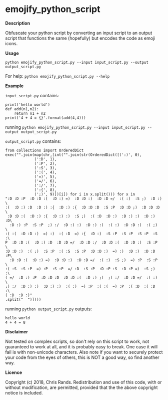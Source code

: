 # emojify_python_script

**Description**

Obfuscate your python script by converting an input script to an output script that functions the same (hopefully) but encodes the code as emoji icons.

**Usage**

`python emojify_python_script.py --input input_script.py --output output_script.py`

For help:
`python emojify_python_script.py --help`

**Example**

`input_script.py` contains:

    print('hello world')
    def add(n1,n2):
        return n1 + n2
    print('4 + 4 = {}'.format(add(4,4)))

running `python emojify_python_script.py --input input_script.py --output output_script.py`

`output_script.py` contains:

    from collections import OrderedDict
    exec("".join(map(chr,[int("".join(str(OrderedDict([(':)', 0),
                 (':D', 1),
                 (':P', 2),
                 (':S', 3),
                 (':(', 4),
                 ('=)', 5),
                 ('=/', 6),
                 (':/', 7),
                 (':{', 8),
                 (';)', 9)])[i]) for i in x.split())) for x in
    ":D :D :P  :D :D :(  :D :) =)  :D :D :)  :D :D =/  :( :)  :S ;)  :D :) \
    :(  :D :) :D  :D :) :{  :D :) :{  :D :D :D  :S :P  :D :D ;)  :D :D :D \
     :D :D :(  :D :) :{  :D :) :)  :S ;)  :( :D  :D :)  :D :) :)  :D :) :D\
      :D :) :P  :S :P  ;) :/  :D :) :)  :D :) :)  :( :)  :D :D :)  :( ;)  \
    :( :(  :D :D :)  =) :)  :( :D  =) :{  :D :)  :S :P  :S :P  :S :P  :S :\
    P  :D :D :(  :D :) :D  :D :D =/  :D :D :/  :D :D :(  :D :D :)  :S :P  \
    :D :D :)  :( ;)  :S :P  :( :S  :S :P  :D :D :)  =) :)  :D :)  :D :D :P\
      :D :D :(  :D :) =)  :D :D :)  :D :D =/  :( :)  :S ;)  =) :P  :S :P  \
    :( :S  :S :P  =) :P  :S :P  =/ :D  :S :P  :D :P :S  :D :P =)  :S ;)  :\
    ( =/  :D :) :P  :D :D :D  :D :D :(  :D :) ;)  ;) :/  :D :D =/  :( :)  \
    ;) :/  :D :) :)  :D :) :)  :( :)  =) :P  :( :(  =) :P  :( :D  :( :D  :\
    ( :D  :D :)"
    .split("  ")])))

running `python output_script.py` outputs:

    hello world
    4 + 4 = 8

**Disclaimer**

Not tested on complex scripts, so don't rely on this script to work, not guaranteed to work at all, and it is probably easy to break. One case it will fail is with non-unicode characters. Also note if you want to securely protect your code from the eyes of others, this is NOT a good way, so find another way.

**Licence**

Copyright (c) 2018, Chris Rands.
Redistribution and use of this code, with or without modification, are permitted, provided that the the above copyright notice is included.
